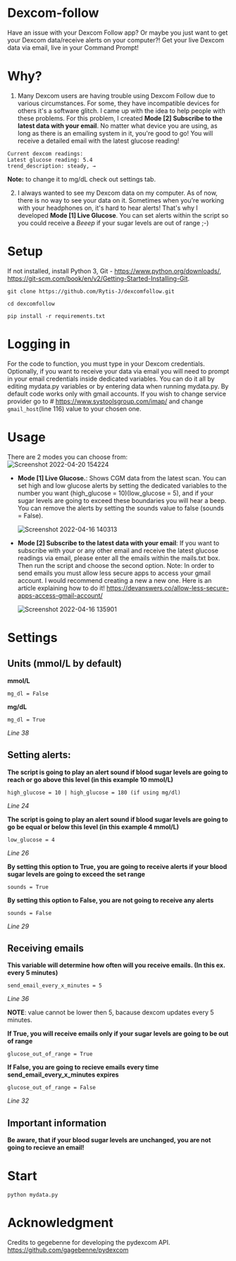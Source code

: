 # Dexcom-follow
Have an issue with your Dexcom Follow app? Or maybe you just want to get your Dexcom data/receive alerts on your computer?! Get your live Dexcom data via email, live in your Command Prompt!

# Why?
1. Many Dexcom users are having trouble using Dexcom Follow due to various circumstances. For some, they have incompatible devices for others it's a software glitch. I came up with the idea to help people with these problems. For this problem, I created **Mode [2] Subscribe to the latest data with your email**. No matter what device you are using, as long as there is an emailing system in it, you're good to go! You will receive a detailed email with the latest glucose reading!
```
Current dexcom readings:
Latest glucose reading: 5.4
trend_description: steady, →
```
**Note:** to change it to mg/dL check out settings tab.

2. I always wanted to see my Dexcom data on my computer. As of now, there is no way to see your data on it. Sometimes when you're working with your headphones on, it's hard to hear alerts! That's why I developed **Mode [1] Live Glucose**. You can set alerts within the script so you could receive a *Beeep* if your sugar levels are out of range ;-) 

# Setup
  If not installed, install Python 3, Git - https://www.python.org/downloads/, https://git-scm.com/book/en/v2/Getting-Started-Installing-Git.
  ```
  git clone https://github.com/Rytis-J/dexcomfollow.git
  ```
  ```
  cd dexcomfollow
  ```
  ```
  pip install -r requirements.txt
  ```
  
  
# Logging in
For the code to function, you must type in your Dexcom credentials. Optionally, if you want to receive your data via email you will need to prompt in your email credentials inside dedicated variables. You can do it all by editing mydata.py variables or by entering data when running mydata.py. By default code works only with gmail accounts. If you wish to change service provider go to # https://www.systoolsgroup.com/imap/ and change ```gmail_host```(line 116) value to your chosen one.

# Usage 
There are 2 modes you can choose from:
![Screenshot 2022-04-20 154224](https://user-images.githubusercontent.com/72869230/164232805-6f5cacfa-3fc5-45c3-b609-2773194b6c24.png)


- **Mode [1] Live Glucose.**: Shows CGM data from the latest scan. You can set high and low glucose alerts by setting the dedicated variables to the number you want (high_glucose = 10)(low_glucose = 5), and if your sugar levels are going to exceed these boundaries you will hear a beep. You can remove the alerts by setting the sounds value to false (sounds = False).

  ![Screenshot 2022-04-16 140313](https://user-images.githubusercontent.com/72869230/163672561-9c9b7a5a-f4f3-41d1-abcf-8cef3a010b82.png)



- **Mode [2] Subscribe to the latest data with your email**: If you want to subscribe with your or any other email and receive the latest glucose readings via email, please enter all the emails within the mails.txt box. Then run the script and choose the second option. Note: In order to send emails you must allow less secure apps to access your gmail account. I would recommend creating a new a new one. Here is an article explaining how to do it! https://devanswers.co/allow-less-secure-apps-access-gmail-account/

  ![Screenshot 2022-04-16 135901](https://user-images.githubusercontent.com/72869230/163672510-b4ee7990-f23b-4f33-9c52-bb37f307d305.png)
# Settings
  ## Units (mmol/L by default)
  **mmol/L**
  ```
  mg_dl = False
  ```
  **mg/dL**
  ```
  mg_dl = True
  ```
  *Line 38*
  ## Setting alerts:
  **The script is going to play an alert sound if blood sugar levels are going to reach or go above this level (in this example 10 mmol/L)**
  ```
  high_glucose = 10 | high_glucose = 180 (if using mg/dl)            
  ```
  *Line 24*
  
  **The script is going to play an alert sound if blood sugar levels are going to go be equal or below this level (in this example 4 mmol/L)**
  ```
  low_glucose = 4
  ```
  *Line 26* 
  
  **By setting this option to True, you are going to receive alerts if your blood sugar levels are going to exceed the set range**
  ```
  sounds = True
  ```
  **By setting this option to False, you are not going to receive any alerts**
  ```
  sounds = False
  ```
  *Line 29* 
  
  ## Receiving emails
  **This variable will determine how often will you receive emails. (In this ex. every 5 minutes)**
  ```
  send_email_every_x_minutes = 5
  ```
  *Line 36* 
  
  **NOTE**: value cannot be lower then 5, bacause dexcom updates every 5 minutes.
  
  **If True, you will receive emails only if your sugar levels are going to be out of range**
  ```
  glucose_out_of_range = True
  ```
  **If False, you are going to recieve emails every time send_email_every_x_minutes expires**
  ```
  glucose_out_of_range = False
  ```
  *Line 32*
  
  ## Important information
  **Be aware, that if your blood sugar levels are unchanged, you are not going to recieve an email!**
  
  
# Start
  ```
  python mydata.py
  ```
 
# Acknowledgment
 Credits to gegebenne for developing the pydexcom API. https://github.com/gagebenne/pydexcom
